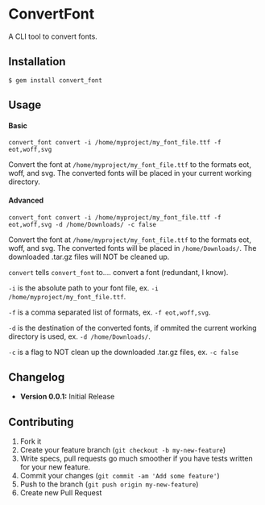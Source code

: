 # ConvertFont

A CLI tool to convert fonts.

## Installation

    $ gem install convert_font

## Usage

#### Basic

    convert_font convert -i /home/myproject/my_font_file.ttf -f eot,woff,svg

Convert the font at `/home/myproject/my_font_file.ttf` to the formats eot, woff, and svg. The converted fonts will be placed in your current working directory.

#### Advanced

    convert_font convert -i /home/myproject/my_font_file.ttf -f eot,woff,svg -d /home/Downloads/ -c false

Convert the font at `/home/myproject/my_font_file.ttf` to the formats eot, woff, and svg. The converted fonts will be placed in `/home/Downloads/`. The downloaded .tar.gz files will NOT be cleaned up.

`convert` tells `convert_font` to.... convert a font (redundant, I know).

`-i` is the absolute path to your font file, ex. `-i /home/myproject/my_font_file.ttf`.

`-f` is a comma separated list of formats, ex. `-f eot,woff,svg`.

`-d` is the destination of the converted fonts, if ommited the current working directory is used, ex. `-d /home/Downloads/`.

`-c` is a flag to NOT clean up the downloaded .tar.gz files, ex. `-c false`

## Changelog

- **Version 0.0.1:** Initial Release

## Contributing

1. Fork it
2. Create your feature branch (`git checkout -b my-new-feature`)
3. Write specs, pull requests go much smoother if you have tests written for your new feature.
4. Commit your changes (`git commit -am 'Add some feature'`)
5. Push to the branch (`git push origin my-new-feature`)
6. Create new Pull Request
